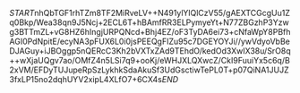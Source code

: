 $START$nhQbTGF1rhTZm8TF2MiRveLV++N491ylYlQlCzV55/gAEXTCGcgUu1Zq0Bkp/Wea38qn9J5Ncj+2ECL6T+hBAmfRR3ELPymyeYt+N77ZBGzhP3Yzwg3BTTmZL+vG8HZ6hIngjURPQNcd+Bhj4EZ/oF3TyDA6ei73+cNfaWpY8PBfhAGI0PdNpitE/ecyNA3pFUX6L0i0jsPEEQgFIZu95c7DGEYOYJi//ywVdyoVbBeDJAGuy+iJBOggp5nQERcC3Kh2bVXTxZAd9TEhdO/kedOd3XwIX38u/SrO8q++wXjaUQgv7ao/OMfZ4n5LSi7q9+ooKj/eWHJXLQXwcZ/CkI9FuuiYx5c6q/B2xVM/EFDyTUJupeRpSzLykhkSdaAkuSf3UdGsctiwTePL0T+p07QiNA1JUJZ3fxLP15no2dqhUYV2xipL4XLfO7+6CX4s$END$